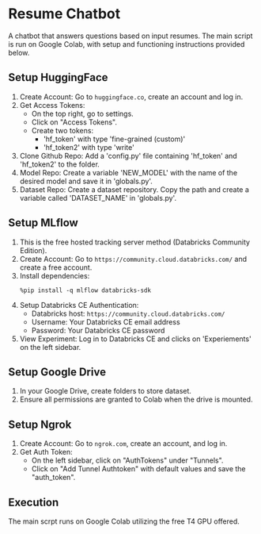 # Resume Chatbot

A chatbot that answers questions based on input resumes. The main script is run on Google Colab, with setup and functioning instructions provided below.

## Setup HuggingFace

1. Create Account: Go to `huggingface.co`, create an account and log in.
2. Get Access Tokens:
    - On the top right, go to settings.
    - Click on "Access Tokens".
    - Create two tokens: 
        - 'hf_token' with type 'fine-grained (custom)'
        - 'hf_token2' with type 'write'
3. Clone Github Repo: Add a 'config.py' file containing 'hf_token' and 'hf_token2' to the folder.
4. Model Repo: Create a variable 'NEW_MODEL' with the name of the desired model and save it in 'globals.py'.
5. Dataset Repo: Create a dataset repository. Copy the path and create a variable called 'DATASET_NAME' in 'globals.py'.

## Setup MLflow

1. This is the free hosted tracking server method (Databricks Community Edition).
2. Create Account: Go to `https://community.cloud.databricks.com/` and create a free account.
3. Install dependencies: 
    ```
    %pip install -q mlflow databricks-sdk
    ```
4. Setup Databricks CE Authentication:
    - Databricks host: `https://community.cloud.databricks.com/`
    - Username: Your Databricks CE email address
    - Password: Your Databricks CE password
5. View Experiment: Log in to Databricks CE and clicks on 'Experiements' on the left sidebar.

## Setup Google Drive

1. In your Google Drive, create folders to store dataset.
2. Ensure all permissions are granted to Colab when the drive is mounted.

## Setup Ngrok

1. Create Account: Go to `ngrok.com`, create an account, and log in.
2. Get Auth Token: 
    - On the left sidebar, click on "AuthTokens" under "Tunnels".
    - Click on "Add Tunnel Authtoken" with default values and save the "auth_token".

## Execution

The main scrpt runs on Google Colab utilizing the free T4 GPU offered. 


